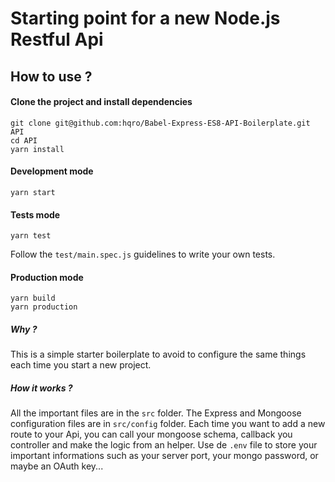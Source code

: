 # Starting point for a new Node.js Restful Api

## How to use ?

#### Clone the project and install dependencies

```
git clone git@github.com:hqro/Babel-Express-ES8-API-Boilerplate.git API
cd API
yarn install
```

#### Development mode

```
yarn start
```

#### Tests mode

```
yarn test
```

Follow the `test/main.spec.js` guidelines to write your own tests.

#### Production mode

```
yarn build
yarn production
```

##### Why ?

This is a simple starter boilerplate to avoid to configure the same things each time you start a new project.

##### How it works ?

All the important files are in the `src` folder. The Express and Mongoose configuration files are in `src/config` folder. Each time you want to add a new route to your Api, you can call your mongoose schema, callback you controller and make the logic from an helper.
Use de `.env` file to store your important informations such as your server port, your mongo password, or maybe an OAuth key...
